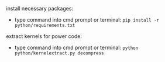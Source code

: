 install necessary packages: 

- type command into cmd prompt or terminal:  ``pip install -r python/requirements.txt``

extract kernels for power code:

* type command into cmd prompt or terminal: ``python python/kernelextract.py decompress``
